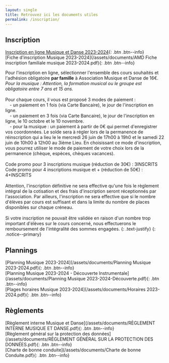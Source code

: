 ```yaml
---
layout: single
title: Retrouvez ici les documents utiles
permalink: /inscription/
---
```


## Inscription

[Inscription en ligne Musique et Danse 2023-2024](https://www.helloasso.com/associations/association-musique-et-danse-de-pont-saint-martin/adhesions/musique-amd-pont-saint-martin){: .btn .btn--info}
\
[Fiche d'inscription Musique 2023-2024](/assets/documents/AMD Fiche inscription familiale musique 2023-2024.pdf){: .btn .btn--info}


Pour l'inscription en ligne, sélectionner l'ensemble des cours souhaités et l'adhésion obligatoire **par famille** à Association Musique et Danse de 16€.
\
*Pour la musique : Attention, la formation musical ou le groupe est obligatoire entre 7 ans et 15 ans.*
\
\
Pour chaque cours, il vous est proposé 3 modes de paiement :
\
&emsp;- un paiement en 1 fois (via Carte Bancaire), le jour de l'inscription en ligne.
\
&emsp;- un paiement en 3 fois (via Carte Bancaire), le jour de l'inscription en ligne, le 10 octobre et le 10 novembre.
\
&emsp;- pour la musique : un paiement à partir de 0€ qui permet d'enregistrer vos coordonnées. Le solde sera à régler lors de la permanence de réinscription qui a lieu le le mercredi 26 juin de 17h00 à 19h0 et le samedi 22 juin de 10h00 à 12h00 au 3ième Lieu. En choisissant ce mode d'inscription, vous pourrez utiliser le mode de paiement de votre choix lors de la permanence (chèque, espèces, chèques vacances).
\
\
Code promo pour 3 inscriptions musique (réduction de 30€) : 3INSCRITS
Code promo pour 4 inscriptions musique et + (réduction de 50€) : 4+INSCRITS
\
\
Attention, l'inscription définitive ne sera effective qu'une fois le règlement intégral de la cotisation et des frais d'inscription seront réceptionnés par l'association. Par ailleurs, l'inscription ne sera effective que si le nombre d'élèves par cours est suffisant et dans la limite du nombre de places disponibles sur chaque créneau.
\
\
Si votre inscription ne pouvait être validée en raison d'un nombre trop important d'élèves sur le cours concerné, nous effectuerons le remboursement de l'intégralité des sommes engagées.
{: .text-justify}
{: .notice--primary}

## Plannings

[Planning Musique 2023-2024](/assets/documents/Planning Musique 2023-2024.pdf){: .btn .btn--info}
\
[Planning Musique 2023-2024 - Découverte Instrumentale](/assets/documents/Planning Musique 2023-2024-Découverte.pdf){: .btn .btn--info}
\
[Plages horaires Musique 2023-2024](/assets/documents/Horaires 2023-2024.pdf){: .btn .btn--info}

## Règlements

[Règlement interne Musique et Danse](/assets/documents/RÈGLEMENT INTERNE MUSIQUE ET DANSE.pdf){: .btn .btn--info}
\
[Règlement général sur la protection des données](/assets/documents/RÈGLEMENT GÉNÉRAL SUR LA PROTECTION DES DONNÉES.pdf){: .btn .btn--info}
\
[Charte de bonne conduite](/assets/documents/Charte de bonne Conduite.pdf){: .btn .btn--info}